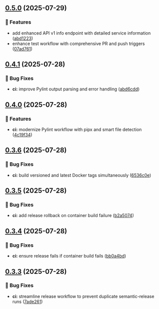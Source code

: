 ## [0.5.0](https://github.com/sudo-whodo/test-container/compare/v0.4.1...v0.5.0) (2025-07-29)


### 🚀 Features

* add enhanced API v1 info endpoint with detailed service information ([abd1223](https://github.com/sudo-whodo/test-container/commit/abd122336508983108933bc25860377d5dac1ea7))
* enhance test workflow with comprehensive PR and push triggers ([07ad761](https://github.com/sudo-whodo/test-container/commit/07ad7612eb838bb48bcf6732d0bbdbc7df01585f))

## [0.4.1](https://github.com/sudo-whodo/test-container/compare/v0.4.0...v0.4.1) (2025-07-28)


### 🐛 Bug Fixes

* **ci:** improve Pylint output parsing and error handling ([abd6cdd](https://github.com/sudo-whodo/test-container/commit/abd6cdd074e198300bfa703a5bd393ba38c12923))

## [0.4.0](https://github.com/sudo-whodo/test-container/compare/v0.3.6...v0.4.0) (2025-07-28)


### 🚀 Features

* **ci:** modernize Pylint workflow with pipx and smart file detection ([4c19f34](https://github.com/sudo-whodo/test-container/commit/4c19f3474f6bbbe521c9c90c00113940048c916a))

## [0.3.6](https://github.com/sudo-whodo/test-container/compare/v0.3.5...v0.3.6) (2025-07-28)


### 🐛 Bug Fixes

* **ci:** build versioned and latest Docker tags simultaneously ([6536c0e](https://github.com/sudo-whodo/test-container/commit/6536c0e6765926497338713f74492f154126e8f8))

## [0.3.5](https://github.com/sudo-whodo/test-container/compare/v0.3.4...v0.3.5) (2025-07-28)


### 🐛 Bug Fixes

* **ci:** add release rollback on container build failure ([b2a5074](https://github.com/sudo-whodo/test-container/commit/b2a5074c949dd16741fc131ddd97fed632e8ec68))

## [0.3.4](https://github.com/sudo-whodo/test-container/compare/v0.3.3...v0.3.4) (2025-07-28)


### 🐛 Bug Fixes

* **ci:** ensure release fails if container build fails ([bb0a4bd](https://github.com/sudo-whodo/test-container/commit/bb0a4bddc485d218305816e13c7e0bff238beffc))

## [0.3.3](https://github.com/sudo-whodo/test-container/compare/v0.3.2...v0.3.3) (2025-07-28)


### 🐛 Bug Fixes

* **ci:** streamline release workflow to prevent duplicate semantic-release runs ([7ade261](https://github.com/sudo-whodo/test-container/commit/7ade2615584efa550e6bdef6e6d5cef0bf584de4))
